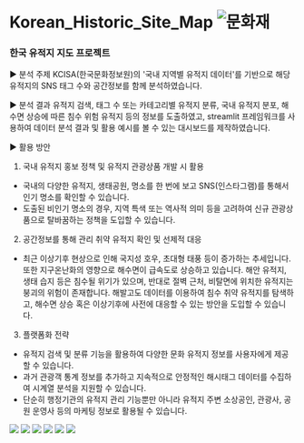 # Korean_Historic_Site_Map  ![문화재](https://github.com/staro190/Korean_Historic_Site_Map/assets/16371108/09cb1eac-53ab-458c-b7c9-c7a81ac1ba39)

### 한국 유적지 지도 프로젝트

▶️ 분석 주제
KCISA(한국문화정보원)의 '국내 지역별 유적지 데이터'를 기반으로 해당 유적지의 SNS 태그 수와 공간정보를 함께 분석하였습니다.

▶️ 분석 결과
유적지 검색, 태그 수 또는 카테고리별 유적지 분류, 국내 유적지 분포, 해수면 상승에 따른 침수 위험 유적지 등의 정보를 도출하였고, streamlit 프레임워크를 사용하여 데이터 분석 결과 및 활용 예시를 볼 수 있는 대시보드를 제작하였습니다.

▶️ 활용 방안
1. 국내 유적지 홍보 정책 및 유적지 관광상품 개발 시 활용
- 국내의 다양한 유적지, 생태공원, 명소를 한 번에 보고 SNS(인스타그램)를 통해서 인기 명소를 확인할 수 있습니다.
- 도출된 비인기 명소의 경우, 지역 특색 또는 역사적 의미 등을 고려하여 신규 관광상품으로 탈바꿈하는 정책을 도입할 수 있습니다.

2. 공간정보를 통해 관리 취약 유적지 확인 및 선제적 대응
- 최근 이상기후 현상으로 인해 국지성 호우, 초대형 태풍 등이 증가하는 추세입니다. 또한 지구온난화의 영향으로 해수면이 급속도로 상승하고 있습니다. 해안 유적지, 생태 습지 등은 침수될 위기가 있으며, 반대로 절벽 근처, 비탈면에 위치한 유적지는 붕괴의 위험이 존재합니다. 해발고도 데이터를 이용하여 침수 취약 유적지를 탐색하고, 해수면 상승 혹은 이상기후에 사전에 대응할 수 있는 방안을 도입할 수 있습니다.

3. 플랫폼화 전략
- 유적지 검색 및 분류 기능을 활용하여 다양한 문화 유적지 정보를 사용자에게 제공할 수 있습니다.
- 과거 관광객 통계 정보를 추가하고 지속적으로 안정적인 해시태그 데이터를 수집하여 시계열 분석을 지원할 수 있습니다.
- 단순히 행정기관의 유적지 관리 기능뿐만 아니라 유적지 주변 소상공인, 관광사, 공원 운영사 등의 마케팅 정보로 활용될 수 있습니다.

 <img src="https://img.shields.io/badge/파이썬-3776AB?style=flat&logo=python&logoColor=white"/> <img src="https://img.shields.io/badge/스트림릿-FF4B4B?style=flat&logo=streamlit&logoColor=white"/> <img src="https://img.shields.io/badge/엑셀-217346?style=flat&logo=microsoftexcel&logoColor=white"/> <img src="https://img.shields.io/badge/주피터-F37626?style=flat&logo=jupyter&logoColor=white"/> <img src="https://img.shields.io/badge/파이참-000000?style=flat&logo=pycharm&logoColor=white"/> <img src="https://img.shields.io/badge/인스타그램-E4405F?style=flat&logo=instagram&logoColor=white"/>
